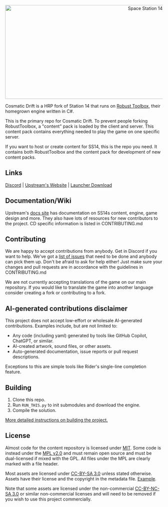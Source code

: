 <p align="center"> <img alt="Space Station 14" width="880" height="300" src="https://raw.githubusercontent.com/space-wizards/asset-dump/de329a7898bb716b9d5ba9a0cd07f38e61f1ed05/github-logo.svg" /></p>

Cosmatic Drift is a HRP fork of Station 14 that runs on [Robust Toolbox](https://github.com/space-wizards/RobustToolbox), their homegrown engine written in C#.

This is the primary repo for Cosmatic Drift. To prevent people forking RobustToolbox, a "content" pack is loaded by the client and server. This content pack contains everything needed to play the game on one specific server.

If you want to host or create content for SS14, this is the repo you need. It contains both RobustToolbox and the content pack for development of new content packs.

## Links

[Discord](https://discord.gg/QVSsG9XS7c) | [Upstream's Website](https://spacestation14.com/) | [Launcher Download](https://spacestation14.io/about/nightlies/)

## Documentation/Wiki

Upstream's [docs site](https://docs.spacestation14.io/) has documentation on SS14s content, engine, game design and more. They also have lots of resources for new contributors to the project. CD specific information is listed in CONTRIBUTING.md

## Contributing

We are happy to accept contributions from anybody. Get in Discord if you want to help. We've got a [list of issues](https://github.com/cosmatic-drift-14/cosmatic-drift/issues) that need to be done and anybody can pick them up. Don't be afraid to ask for help either!
Just make sure your changes and pull requests are in accordance with the guidelines in CONTRIBUTING.md

We are not currently accepting translations of the game on our main repository. If you would like to translate the game into another language consider creating a fork or contributing to a fork.

## AI-generated contributions disclaimer
This project does not accept low-effort or wholesale AI-generated contributions. Examples include, but are not limited to:

- Any code (including yaml) generated by tools like GitHub Copilot, ChatGPT, or similar.
- AI-created artwork, sound files, or other assets.
- Auto-generated documentation, issue reports or pull request descriptions.

Exceptions to this are simple tools like Rider's single-line completion feature.

## Building

1. Clone this repo.
2. Run `RUN_THIS.py` to init submodules and download the engine.
3. Compile the solution.

[More detailed instructions on building the project.](https://docs.spacestation14.com/en/general-development/setup.html)

## License

Almost code for the content repository is licensed under [MIT](https://github.com/space-wizards/space-station-14/blob/master/LICENSE.TXT). Some code is instead under the [MPL v2.0](https://www.mozilla.org/en-US/MPL/) and must remain open source and must be dual-licensed if mixed with the GPL. All files under the MPL are clearly marked with a file header.

Most assets are licensed under [CC-BY-SA 3.0](https://creativecommons.org/licenses/by-sa/3.0/) unless stated otherwise. Assets have their license and the copyright in the metadata file. [Example](https://github.com/space-wizards/space-station-14/blob/master/Resources/Textures/Objects/Tools/crowbar.rsi/meta.json).

Note that some assets are licensed under the non-commercial [CC-BY-NC-SA 3.0](https://creativecommons.org/licenses/by-nc-sa/3.0/) or similar non-commercial licenses and will need to be removed if you wish to use this project commercially.
